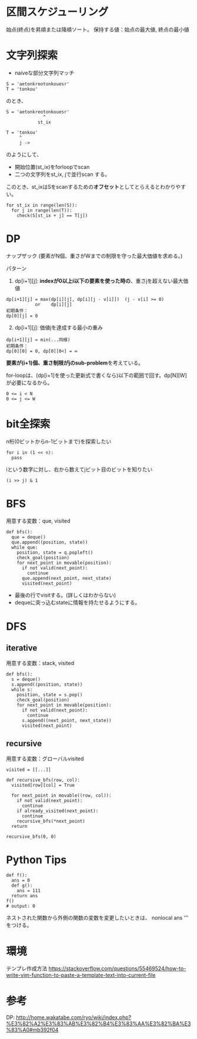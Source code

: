 
# 区間スケジューリング
始点(終点)を昇順または降順ソート。
保持する値：始点の最大値, 終点の最小値


# 文字列探索
- naiveな部分文字列マッチ
```
S = 'aetonkreotonkouesr'
T = 'tonkou'
```
のとき、

```
S = 'aetonkreotonkouesr'
              ^
            st_ix

T = 'tonkou'
     ^
     j ->
```
のようにして、
- 開始位置(st_ix)をforloopでscan
- 二つの文字列をst_ix, jで並行scan
する。

このとき、st_ixはSをscanするための**オフセット**としてとらえるとわかりやすい。

```
for st_ix in range(len(S)):
  for j in range(len(T)):
    check(S[st_ix + j] == T[j])
```

# DP
ナップザック (要素がN個、重さがWまでの制限を守った最大価値を求める。)

パターン
1. dp[i+1][j]: **indexが0以上i以下の要素を使った時の**、重さjを超えない最大価値
```
dp[i+1][j] = max(dp[i][j], dp[i][j - v[i]])  (j - v[i] >= 0)
           or    dp[i][j]
初期条件：
dp[0][j] = 0
```
2. dp[i+1][j]: 価値jを達成する最小の重み
```
dp[i+1][j] = min(...同様)
初期条件：
dp[0][0] = 0, dp[0][0<] = ∞
```

**要素が(i+1)個、重さ制限がjのsub-problem**を考えている。


for-loopは、(dp[i+1]を使った更新式で書くなら)以下の範囲で回す。dp[N][W]が必要になるから。
```
0 <= i < N
0 <= j <= W
```


# bit全探索
n桁(0ビットからn-1ビットまで)を探索したい
```
for i in (1 << n):
  pass
```

iという数字に対し、右から数えてjビット目のビットを知りたい
```
(i >> j) & 1
```

# BFS
用意する変数：que, visited
```
def bfs():
  que = deque()
  que.append((position, state))
  while que:
    position, state = q.popleft()
    check_goal(position)
    for next_point in movable(position):
      if not valid(next_point):
        continue
      que.append(next_point, next_state)
      visited(next_point)
```

- 最後の行でvisitする。(詳しくはわからない)
- dequeに突っ込むstateに情報を持たせるようにする。

# DFS
## iterative
用意する変数：stack, visited
```
def bfs():
  s = deque()
  s.append((position, state))
  while s:
    position, state = s.pop()
    check_goal(position)
    for next_point in movable(position):
      if not valid(next_point):
        continue
      s.append((next_point, next_state))
      visited(next_point)
```

## recursive
用意する変数：グローバルvisited
```
visited = [[...]]

def recursive_bfs(row, col):
  visited[row][col] = True
  
  for next_point in movable((row, col)):
    if not valid(next_point):
      continue
    if already_visited(next_point):
      continue
    recursive_bfs(*next_point)
  return

recursive_bfs(0, 0)
```

# Python Tips
```
def f():
  ans = 0
  def g():
    ans = 111
  return ans
f()
# output: 0
```
ネストされた関数から外側の関数の変数を変更したいときは、
nonlocal ans
'''
をつける。

# 環境
テンプレ作成方法
https://stackoverflow.com/questions/55469524/how-to-write-vim-function-to-paste-a-template-text-into-current-file

# 参考
DP: http://home.wakatabe.com/ryo/wiki/index.php?%E3%82%A2%E3%83%AB%E3%82%B4%E3%83%AA%E3%82%BA%E3%83%A0#mb392f04
